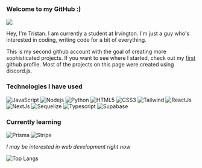 ### Welcome to my GitHub :)

![](https://api.visitorbadge.io/api/VisitorHit?user=treestang&repo=treestang&countColor=%237B1E7A)

Hey, I'm Tristan. I am currently a student at Irvington.
I'm just a guy who's interested in coding, writing code for a bit of everything.


This is my second github account with the goal of creating more sophisticated projects. If you want to see where I started, check out my [first](https://github.com/Koolwiza) github profile. Most of the projects on this page were created using discord.js.

### Technologies I have used
![JavaScript](https://img.shields.io/badge/-JavaScript-F7DF1E?style=for-the-badge&logo=javascript&logoColor=black)
![Nodejs](https://img.shields.io/badge/-Nodejs-339933?style=for-the-badge&logo=Node.js&logoColor=white)
![Python](https://img.shields.io/badge/-Python-3776AB?style=for-the-badge&logo=Python&logoColor=white)
![HTML5](https://img.shields.io/badge/HTML-239120?style=for-the-badge&logo=html5&logoColor=white)
![CSS3](https://img.shields.io/badge/-CSS3-1572B6?style=for-the-badge&logo=css3)
![Tailwind](https://img.shields.io/badge/-Tailwind_CSS-38B2AC?style=for-the-badge&logo=tailwind-css&logoColor=white)
![ReactJs](https://img.shields.io/badge/-ReactJs-61DAFB?style=for-the-badge&logo=react&logoColor=white)
![NextJs](https://img.shields.io/badge/-NextJs-000000?style=for-the-badge&logo=nextdotjs&logoColor=white)
![Sequelize](https://img.shields.io/badge/-Sequelize-52B0E7?style=for-the-badge&logo=sequelize&logoColor=white)
![Typescript](https://img.shields.io/badge/-typescript-06B6D4?style=for-the-badge&logo=typescript&logoColor=white)
![Supabase](https://img.shields.io/badge/-supabase-3FCF8E?style=for-the-badge&logo=supabase&logoColor=white)


### Currently learning

![Prisma](https://img.shields.io/badge/-prisma-2D3748?style=for-the-badge&logo=prisma&logoColor=white)
![Stripe](https://img.shields.io/badge/-stripe-008CDD?style=for-the-badge&logo=stripe&logoColor=white)

*I may be interested in web development right now*

![Top Langs](https://github-readme-stats.vercel.app/api/top-langs/?username=treestang&hide=TeX&layout=compact)
